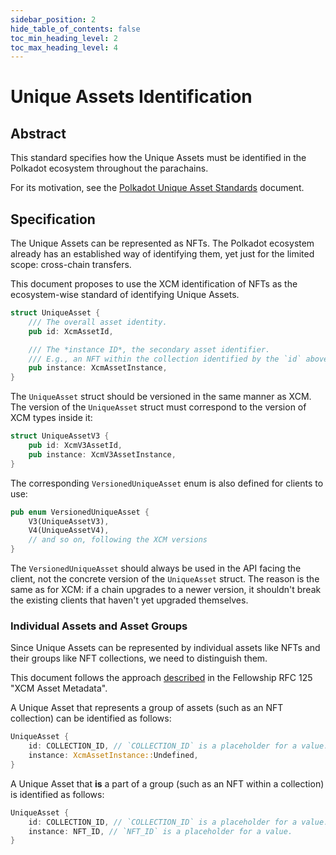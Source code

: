 ```yaml
---
sidebar_position: 2
hide_table_of_contents: false
toc_min_heading_level: 2
toc_max_heading_level: 4
---
```


# Unique Assets Identification

## Abstract

This standard specifies how the Unique Assets must be identified in the Polkadot ecosystem throughout the parachains.

For its motivation, see the [Polkadot Unique Asset Standards](./polkadot-unique-assets-standards.md) document.

## Specification

The Unique Assets can be represented as NFTs. The Polkadot ecosystem already has an established way of identifying them, yet just for the limited scope: cross-chain transfers.

This document proposes to use the XCM identification of NFTs as the ecosystem-wise standard of identifying Unique Assets.

```rust
struct UniqueAsset {
    /// The overall asset identity.
    pub id: XcmAssetId,

    /// The *instance ID*, the secondary asset identifier.
    /// E.g., an NFT within the collection identified by the `id` above.
    pub instance: XcmAssetInstance,
}
```

The `UniqueAsset` struct should be versioned in the same manner as XCM. The version of the `UniqueAsset` struct must correspond to the version of XCM types inside it:

```rust
struct UniqueAssetV3 {
    pub id: XcmV3AssetId,
    pub instance: XcmV3AssetInstance,
}
```

The corresponding `VersionedUniqueAsset` enum is also defined for clients to use:

```rust
pub enum VersionedUniqueAsset {
    V3(UniqueAssetV3),
    V4(UniqueAssetV4),
    // and so on, following the XCM versions
}
```

The `VersionedUniqueAsset` should always be used in the API facing the client, not the concrete version of the `UniqueAsset` struct.
The reason is the same as for XCM: if a chain upgrades to a newer version, it shouldn't break the existing clients that haven't yet upgraded themselves.

### Individual Assets and Asset Groups

Since Unique Assets can be represented by individual assets like NFTs and their groups like NFT collections, we need to distinguish them.

This document follows the approach [described](https://polkadot-fellows.github.io/RFCs/approved/0125-xcm-asset-metadata.html#repurposing-assetinstanceundefined) in the Fellowship RFC 125 "XCM Asset Metadata".

A Unique Asset that represents a group of assets (such as an NFT collection) can be identified as follows:

```rust
UniqueAsset {
    id: COLLECTION_ID, // `COLLECTION_ID` is a placeholder for a value.
    instance: XcmAssetInstance::Undefined,
}
```

A Unique Asset that **is** a part of a group (such as an NFT within a collection) is identified as follows:

```rust
UniqueAsset {
    id: COLLECTION_ID, // `COLLECTION_ID` is a placeholder for a value.
    instance: NFT_ID, // `NFT_ID` is a placeholder for a value.
}
```
